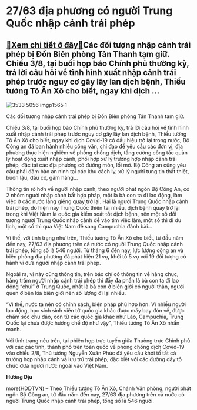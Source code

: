 27/63 địa phương có người Trung Quốc nhập cảnh trái phép
========================================================

[:gift:Xem chi tiết ở đây:gift:](https://hddtvn.com/27-63-dia-phuong-co-nguoi-trung-quoc-nhap-canh-trai-phep/)Các đối tượng nhập cảnh trái phép bị Đồn Biên phòng Tân Thanh tạm giữ. Chiều 3/8, tại buổi họp báo Chính phủ thường kỳ, trả lời câu hỏi về tình hình xuất nhập cảnh trái phép trước nguy cơ gây lây lan dịch bệnh, Thiếu tướng Tô Ân Xô cho biết, ngay khi dịch …
-----------------------------------------------------------------------------------------------------------------------------------------------------------------------------------------------------------------------------------------------------------------





![3533 5056 imgp1565 1](https://haiquanonline.com.vn/stores/news_dataimages/diulth/082020/03/18/in_article/3533_5056_imgp1565-1.jpg?rt=20200803191422 "Các đối tượng nhập cảnh trái phép bị Đồn Biên phòng Tân Thanh tạm giữ.")


Các đối tượng nhập cảnh trái phép bị Đồn Biên phòng Tân Thanh tạm giữ.



Chiều 3/8, tại buổi họp báo Chính phủ thường kỳ, trả lời câu hỏi về tình hình xuất nhập cảnh trái phép trước nguy cơ gây lây lan dịch bệnh, Thiếu tướng Tô Ân Xô cho biết, ngay khi dịch Covid-19 có dấu hiệu trở lại trong nước, Bộ Công an đã ban hành nhiều công văn, chỉ đạo để yêu cầu các đơn vị, địa phương thực hiện nghiêm về phòng chống dịch, tăng cường công tác quản lý hoạt động xuất nhập cảnh, phối hợp xử lý trường hợp nhập cảnh trái phép, đặc tại các địa phương có đường mòn, lối mở. Bộ Công an cũng yêu cầu phải đảm bảo an ninh tại các khu cách ly, xử lý người tung tin thất thiệt, buôn lậu, đầu cơ, găm hàng…


Thông tin rõ hơn về người nhập cảnh, theo người phát ngôn Bộ Công An, có 2 nhóm người nhập cảnh bất hợp pháp, một là bà con ta đi lao động, làm việc ở các nước láng giềng quay trở lại. Hai là người Trung Quốc nhập cảnh trái phép, do hiện nay Trung Quốc thiên tai nhiều, dịch bệnh quay trở lại trong khi Việt Nam là quốc gia kiểm soát tốt dịch bệnh, nên một số đối tượng người Trung Quốc nhập cảnh để vào tìm việc làm, một số thì đi du lịch, một số thì qua Việt Nam để sang Campuchia đánh bài…


Vì thế, với tình trạng như trên, Thiếu tướng Tô Ân Xô cho biết, từ đầu năm đến nay, 27/63 địa phương trên cả nước có người Trung Quốc nhập cảnh trái phép, tổng số là 546 người. Từ tháng 6 đến nay, lực lượng công an và biên phòng địa phương đã phát hiện 21 vụ, khởi tố 5 vụ với 19 đối tượng có hành vi đưa người nhập cảnh trái phép.


Ngoài ra, vị này cũng thông tin, trên báo chí có thông tin về hàng chục, hàng trăm người nhập cảnh trái phép thì đấy đa phần là bà con ta đi lao động “chui” ở Trung Quốc, nhất là bà con ở biên giới có người thân, người quen ở bên kia biên giới nên số lượng đi lại nhiều.


“Vì thế, nước ta nên có chính sách, biện pháp phù hợp hơn. Vì nhiều người lao động, học sinh sinh viên từ quốc gia khác được máy bay đón về, được chăm sóc chu đáo, còn từ các quốc gia khác như Lào, Campuchia, Trung Quốc lại chưa được hưởng chế độ như vậy”, Thiếu tướng Tô Ân Xô nhấn mạnh.


Với tình trạng nêu trên, tại phiên họp trực tuyến giữa Thường trực Chính phủ với các các tỉnh, thành phố trên toàn quốc về phòng chống dịch Covid-19 vào chiều 2/8, Thủ tướng Nguyễn Xuân Phúc đã yêu cầu khởi tố tất cả trường hợp nhập cảnh và lưu trú trái phép, đặc biệt với các đường dây tổ chức đưa người nước ngoài vào Việt Nam.




**Hương Dịu**



more(HDDTVN) – Theo Thiếu tướng Tô Ân Xô, Chánh Văn phòng, người phát ngôn Bộ Công an, từ đầu năm đến nay, 27/63 địa phương trên cả nước có người Trung Quốc nhập cảnh trái phép, tổng số là 546 người.

